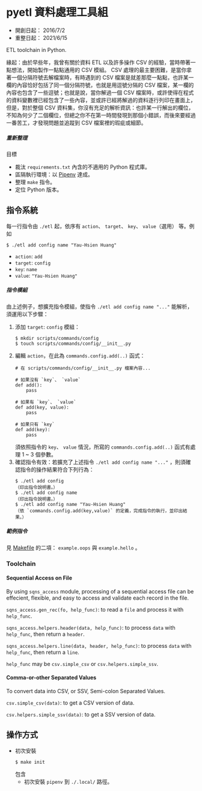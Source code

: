 # pyetl 資料處理工具組
- 開創日起： 2016/7/2
- 重整日起： 2021/6/15

ETL toolchain in Python.

緣起：由於早些年，我曾有關於資料 ETL 以及許多操作 CSV 的經驗，當時帶著一點想法，開始製作一點點通用的 CSV 模組。 CSV 處理的最主要困難，是當你拿著一個分隔符號去解檔案時，有時遇到的 CSV 檔案是就差那麼一點點，也許某一欄的內容恰好包括了同一個分隔符號，也就是用逗號分隔的 CSV 檔案，某一欄的內容也包含了一些逗號；也就是說，當你解過一個 CSV 檔案時，或許使得在程式的資料變數裡已經包含了一些內容，並或許已經將解過的資料逐行列印在畫面上，但是，對於整個 CSV 資料集，你沒有充足的解析資訊：也許某一行解出的欄位，不知為何少了二個欄位，但總之你不在第一時間發現到那個小錯誤，而後來要經過一番苦工，才發現問題並追蹤到 CSV 檔案裡的瑕疵或細節。

##### 重新整理
目標
- 裁汰 `requirements.txt` 內含的不適用的 Python 程式庫。
- 區隔執行環境：以 [Pipenv](https://docs.python-guide.org/dev/virtualenvs/#:~:text=virtualenv%20is%20a%20tool%20to,standalone%2C%20in%20place%20of%20Pipenv.) 達成。
- 整理 `make` 指令。
- 定位 Python 版本。

## 指令系統
每一行指令由 `./etl` 起，依序有 `action`、 `target`、 `key`、 `value`（選用） 等。例如

```
$ ./etl add config name "Yau-Hsien Huang"
```
- `action`: `add`
- `target`: `config`
- `key`: `name`
- `value`: `"Yau-Hsien Huang"`

##### 指令模組
由上述例子，想擴充指令模組，使指令 `./etl add config name "..."` 能解析，須運用以下步驟：
1. 添加 `target`: `config` 模組：
   ```
   $ mkdir scripts/commands/config
   $ touch scripts/commands/config/__init__.py
   ```
1. 編輯 `action`，在此為 `commands.config.add(..)` 函式： 
   ```
   # 在 scripts/commands/config/__init__.py 檔案內容...
   
   # 如果沒有 `key`、 `value`
   def add():
       pass
   
   # 如果有 `key`、 `value`
   def add(key, value):
       pass
       
   # 如果只有 `key`
   def add(key):
       pass
   ```
   須依照指令的 `key`、 `value` 情況，所寫的 `commands.config.add(..)` 函式有處理 1 ~ 3 個參數。
1. 確認指令有效：若擴充了上述指令 `./etl add config name "..."` ，則須確認指令的操作結果符合下列行為：
   ```
   $ ./etl add config
   （印出指令說明書。）
   $ ./etl add config name
   （印出指令說明書。）
   $ ./etl add config name "Yau-Hsien Huang"
   （依 `commands.config.add(key,value)` 的定義，完成指令的執行，並印出結果。）
   ```

##### 範例指令
見 [Makefile](https://github.com/yauhsien/pyetl/blob/remastered/Makefile) 的二項： `example.oops` 與 `example.hello` 。

### Toolchain

#### Sequential Access on File

By using `sqns_access` module, processing of a sequential access file can be effecient, flexible, and easy to access and validate each record in the file.

`sqns_access.gen_rec(fo, help_func)`: to read a `file` and process it with `help_func`.

`sqns_access.helpers.header(data, help_func)`: to process `data` with `help_func`, then return a `header`.

`sqns_access.helpers.line(data, header, help_func)`: to process `data` with `help_func`, then return a `line`.

`help_func` may be `csv.simple_csv` or `csv.helpers.simple_ssv`.

#### Comma-or-other Separated Values

To convert data into CSV, or SSV, Semi-colon Separated Values.

`csv.simple_csv(data)`: to get a CSV version of data.

`csv.helpers.simple_ssv(data)`: to get a SSV version of data.

## 操作方式

- 初次安裝
  ```
  $ make init
  ```
  包含
  - 初次安裝 `pipenv` 到 `./.local/` 路徑。
